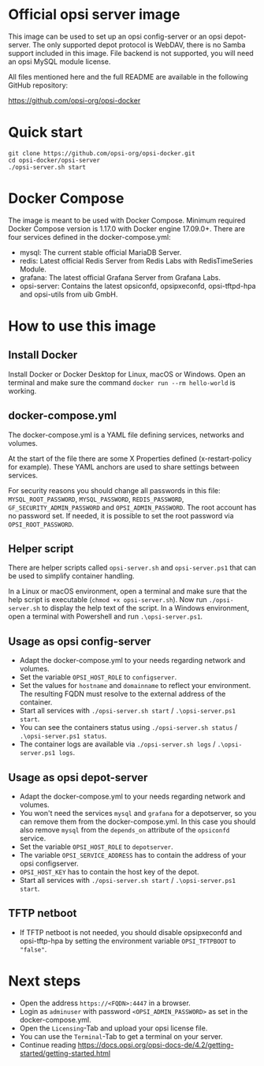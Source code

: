 # Official opsi server image

This image can be used to set up an opsi config-server or an opsi depot-server.
The only supported depot protocol is WebDAV, there is no Samba support included in this image.
File backend is not supported, you will need an opsi MySQL module license.

All files mentioned here and the full README are available in the following GitHub repository:

https://github.com/opsi-org/opsi-docker

# Quick start
```
git clone https://github.com/opsi-org/opsi-docker.git
cd opsi-docker/opsi-server
./opsi-server.sh start
```

# Docker Compose
The image is meant to be used with Docker Compose.
Minimum required Docker Compose version is 1.17.0 with Docker engine 17.09.0+.
There are four services defined in the docker-compose.yml:
- mysql: The current stable official MariaDB Server.
- redis: Latest official Redis Server from Redis Labs with RedisTimeSeries Module.
- grafana: The latest official Grafana Server from Grafana Labs.
- opsi-server: Contains the latest opsiconfd, opsipxeconfd, opsi-tftpd-hpa and opsi-utils from uib GmbH.

# How to use this image
## Install Docker
Install Docker or Docker Desktop for Linux, macOS or Windows.
Open an terminal and make sure the command `docker run --rm hello-world` is working.

## docker-compose.yml
The docker-compose.yml is a YAML file defining services, networks and volumes.

At the start of the file there are some X Properties defined (x-restart-policy for example).
These YAML anchors are used to share settings between services.

For security reasons you should change all passwords in this file:
`MYSQL_ROOT_PASSWORD`, `MYSQL_PASSWORD`, `REDIS_PASSWORD`, `GF_SECURITY_ADMIN_PASSWORD` and `OPSI_ADMIN_PASSWORD`.
The root account has no password set. If needed, it is possible to set the root password via `OPSI_ROOT_PASSWORD`.

## Helper script
There are helper scripts called `opsi-server.sh` and `opsi-server.ps1` that can be used to simplify container handling.

In a Linux or macOS environment, open a terminal and make sure that the help script is executable (`chmod +x opsi-server.sh`).
Now run `./opsi-server.sh` to display the help text of the script.
In a Windows environment, open a terminal with Powershell and run `.\opsi-server.ps1`.

## Usage as opsi config-server
- Adapt the docker-compose.yml to your needs regarding network and volumes.
- Set the variable `OPSI_HOST_ROLE` to `configserver`.
- Set the values for `hostname` and `domainname` to reflect your environment.
The resulting FQDN must resolve to the external address of the container.
- Start all services with `./opsi-server.sh start` / `.\opsi-server.ps1 start`.
- You can see the containers status using `./opsi-server.sh status` / `.\opsi-server.ps1 status`.
- The container logs are available via `./opsi-server.sh logs` / `.\opsi-server.ps1 logs`.

## Usage as opsi depot-server
- Adapt the docker-compose.yml to your needs regarding network and volumes.
- You won't need the services `mysql` and `grafana` for a depotserver, so you can remove them from the docker-compose.yml.
In this case you should also remove `mysql` from the `depends_on` attribute of the `opsiconfd` service.
- Set the variable `OPSI_HOST_ROLE` to `depotserver`.
- The variable `OPSI_SERVICE_ADDRESS` has to contain the address of your opsi configserver.
- `OPSI_HOST_KEY` has to contain the host key of the depot.
- Start all services with `./opsi-server.sh start` / `.\opsi-server.ps1 start`.

## TFTP netboot
- If TFTP netboot is not needed, you should disable opsipxeconfd and opsi-tftp-hpa
by setting the environment variable `OPSI_TFTPBOOT` to `"false"`.

# Next steps
- Open the address `https://<FQDN>:4447` in a browser.
- Login as `adminuser` with password `<OPSI_ADMIN_PASSWORD>` as set in the docker-compose.yml.
- Open the `Licensing`-Tab and upload your opsi license file.
- You can use the `Terminal`-Tab to get a terminal on your server.
- Continue reading https://docs.opsi.org/opsi-docs-de/4.2/getting-started/getting-started.html
